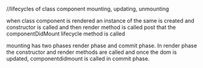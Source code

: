 //lifecycles of class component
mounting, updating, unmounting

when class component is rendered an instance of the same is created and constructor is called
and then render method is called post that the componentDidMount lifecycle method is called

mounting has two phases render phase and commit phase.
In render phase the constructor and render methods are called and once the dom is updated, componentdidmount is called in commit phase.



